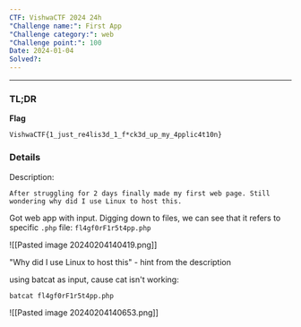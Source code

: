 ```yaml
---
CTF: VishwaCTF 2024 24h
"Challenge name:": First App
"Challenge category:": web
"Challenge point:": 100
Date: 2024-01-04
Solved?:
---
```

----
### TL;DR

**Flag**

```
VishwaCTF{1_just_re4lis3d_1_f*ck3d_up_my_4pplic4t10n}
```

### Details

Description:
```
After struggling for 2 days finally made my first web page. Still wondering why did I use Linux to host this.
```

Got web app with input. Digging down to files, we can see that it refers to specific `.php` file:
`fl4gf0rF1r5t4pp.php`

![[Pasted image 20240204140419.png]]

"Why did I use Linux to host this" - hint from the description

using batcat as input, cause cat isn't working:

```bash
batcat fl4gf0rF1r5t4pp.php
```


![[Pasted image 20240204140653.png]]


